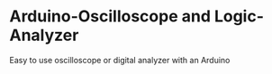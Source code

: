 # Arduino-Oscilloscope and Logic-Analyzer
Easy to use oscilloscope or digital analyzer with an Arduino 
